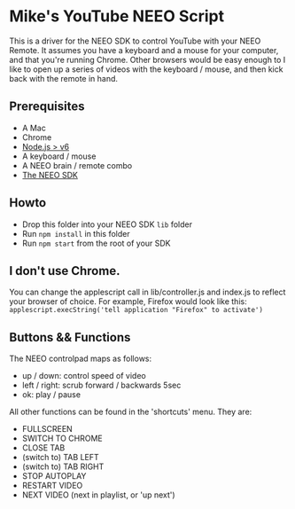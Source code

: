 # Mike's YouTube NEEO Script
This is a driver for the NEEO SDK to control YouTube with your NEEO Remote. It assumes you have a keyboard and a mouse for your computer, and that you're running Chrome. Other browsers would be easy enough to  I like to open up a series of videos with the keyboard / mouse, and then kick back with the remote in hand.

## Prerequisites
* A Mac
* Chrome
* [Node.js > v6](http://nodejs.org)
* A keyboard / mouse
* A NEEO brain / remote combo
* [The NEEO SDK](https://github.com/NEEOInc/neeo-sdk)

## Howto
* Drop this folder into your NEEO SDK `lib` folder
* Run `npm install` in this folder
* Run `npm start` from the root of your SDK

## I don't use Chrome.
You can change the applescript call in lib/controller.js and index.js to reflect your browser of choice. For example, Firefox would look like this:
`applescript.execString('tell application "Firefox" to activate')`
 
## Buttons && Functions
The NEEO controlpad maps as follows:
* up / down: control speed of video
* left / right: scrub forward / backwards 5sec
* ok: play / pause

All other functions can be found in the 'shortcuts' menu. They are:
* FULLSCREEN
* SWITCH TO CHROME
* CLOSE TAB
* (switch to) TAB LEFT
* (switch to) TAB RIGHT
* STOP AUTOPLAY
* RESTART VIDEO
* NEXT VIDEO (next in playlist, or 'up next')